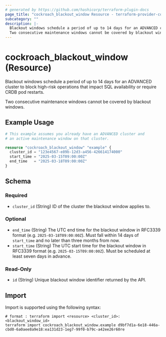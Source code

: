 ```yaml
---
# generated by https://github.com/hashicorp/terraform-plugin-docs
page_title: "cockroach_blackout_window Resource - terraform-provider-cockroach"
subcategory: ""
description: |-
  Blackout windows schedule a period of up to 14 days for an ADVANCED cluster to block high-risk operations that impact SQL availability or require CRDB pod restarts.
  Two consecutive maintenance windows cannot be covered by blackout windows.
---
```


# cockroach_blackout_window (Resource)

Blackout windows schedule a period of up to 14 days for an ADVANCED cluster to block high-risk operations that impact SQL availability or require CRDB pod restarts.

Two consecutive maintenance windows cannot be covered by blackout windows.

## Example Usage

```terraform
# This example assumes you already have an ADVANCED cluster and 
# an active maintenance window on that cluster.

resource "cockroach_blackout_window" "example" {
  cluster_id = "123e4567-e89b-12d3-a456-426614174000"
  start_time = "2025-03-15T09:00:00Z"
  end_time   = "2025-03-18T09:00:00Z"
}
```

<!-- schema generated by tfplugindocs -->
## Schema

### Required

- `cluster_id` (String) ID of the cluster the blackout window applies to.

### Optional

- `end_time` (String) The UTC end time for the blackout window in RFC3339 format (e.g. `2025-03-18T09:00:00Z`). Must fall within 14 days of `start_time` and no later than three months from now.
- `start_time` (String) The UTC start time for the blackout window in RFC3339 format (e.g. `2025-03-15T09:00:00Z`). Must be scheduled at least seven days in advance.

### Read-Only

- `id` (String) Unique blackout window identifier returned by the API.

## Import

Import is supported using the following syntax:

```shell
# format : terraform import <resource> <cluster_id>:<blackout_window_id>
terraform import cockroach_blackout_window.example d9bf7d1a-6e18-446a-cbd0-6a0aee8a9e18:ea131d23-1eg7-99f0-b79c-a42ee26r60re
```
